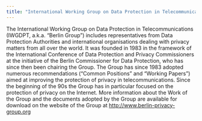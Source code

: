 ```yaml
---
title: "International Working Group on Data Protection in Telecommunications (IWGDPT) \"The Berlin Group""
---
```


The International Working Group on Data Protection in Telecommunications (IWGDPT, a.k.a. “Berlin Group”) includes representatives from Data Protection Authorities and international organisations dealing with privacy matters from all over the world. It was founded in 1983 in the framework of the International Conference of Data Protection and Privacy Commissioners at the initiative of the Berlin Commissioner for Data Protection, who has since then been chairing the Group. The Group has since 1983 adopted numerous recommendations (“Common Positions” and “Working Papers”) aimed at improving the protection of privacy in telecommunications. Since the beginning of the 90s the Group has in particular focused on the protection of privacy on the Internet. More information about the Work of the Group and the documents adopted by the Group are available for download on the website of the Group at http://www.berlin-privacy-group.org

